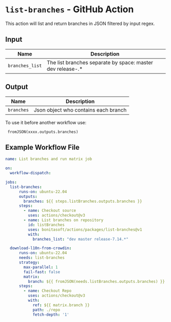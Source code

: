 # `list-branches` - **GitHub Action**

This action will list and return branches in JSON filtered by input regex.

## Input

| Name          | Description                                                 |
| ------------- |-------------------------------------------------------------|
| `branches_list` | The list branches separate by space: master dev release-.* |

## Output


| Name          | Description                      |
| ------------- |----------------------------------|
| `branches` | Json object who contains each branch|

To use it before another workflow use:

```
 fromJSON(xxxx.outputs.branches)
```


## Example Workflow File

```yaml
name: List branches and run matrix job

on: 
  workflow-dispatch:    

jobs:
  list-branches:
      runs-on: ubuntu-22.04
      outputs:
        branches: ${{ steps.listBranches.outputs.branches }}
      steps:
        - name: Checkout source
          uses: actions/checkout@v3
        - name: List branches on repository
          id: listBranches
          uses: bonitasoft/actions/packages/list-branches@v1
          with:
            branches_list: "dev master release-7.14.*"

  download-l10n-from-crowdin:
      runs-on: ubuntu-22.04
      needs: list-branches
      strategy:
        max-parallel: 1
        fail-fast: false
        matrix:
          branch: ${{ fromJSON(needs.listBranches.outputs.branches) }}
      steps:
        - name: Checkout Repo
          uses: actions/checkout@v3
          with:
            ref: ${{ matrix.branch }}
            path: ./repo
            fetch-depth: '1'
```
